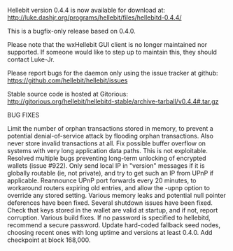 Hellebit version 0.4.4 is now available for download at:
http://luke.dashjr.org/programs/hellebit/files/hellebitd-0.4.4/

This is a bugfix-only release based on 0.4.0.

Please note that the wxHellebit GUI client is no longer maintained nor supported. If someone would like to step up to maintain this, they should contact Luke-Jr.

Please report bugs for the daemon only using the issue tracker at github:
https://github.com/hellebit/hellebit/issues

Stable source code is hosted at Gitorious:
http://gitorious.org/hellebit/hellebitd-stable/archive-tarball/v0.4.4#.tar.gz

BUG FIXES

Limit the number of orphan transactions stored in memory, to prevent a potential denial-of-service attack by flooding orphan transactions. Also never store invalid transactions at all.
Fix possible buffer overflow on systems with very long application data paths. This is not exploitable.
Resolved multiple bugs preventing long-term unlocking of encrypted wallets (issue #922).
Only send local IP in "version" messages if it is globally routable (ie, not private), and try to get such an IP from UPnP if applicable.
Reannounce UPnP port forwards every 20 minutes, to workaround routers expiring old entries, and allow the -upnp option to override any stored setting.
Various memory leaks and potential null pointer deferences have been
fixed.
Several shutdown issues have been fixed.
Check that keys stored in the wallet are valid at startup, and if not,
report corruption.
Various build fixes.
If no password is specified to hellebitd, recommend a secure password.
Update hard-coded fallback seed nodes, choosing recent ones with long uptime and versions at least 0.4.0.
Add checkpoint at block 168,000.

